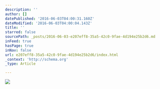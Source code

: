 ```yaml
---
description: ''
author: []
datePublished: '2016-06-03T04:00:31.160Z'
dateModified: '2016-06-03T04:00:04.143Z'
title: ''
starred: false
sourcePath: _posts/2016-06-03-e207eff8-35a5-42c0-9fae-4d194e25b2d6.md
inFeed: true
hasPage: true
inNav: false
url: e207eff8-35a5-42c0-9fae-4d194e25b2d6/index.html
_context: 'http://schema.org'
_type: Article

---
```

![](https://the-grid-user-content.s3-us-west-2.amazonaws.com/6822a452-8f28-4b5b-bd4c-5b20a30ad925.jpg)